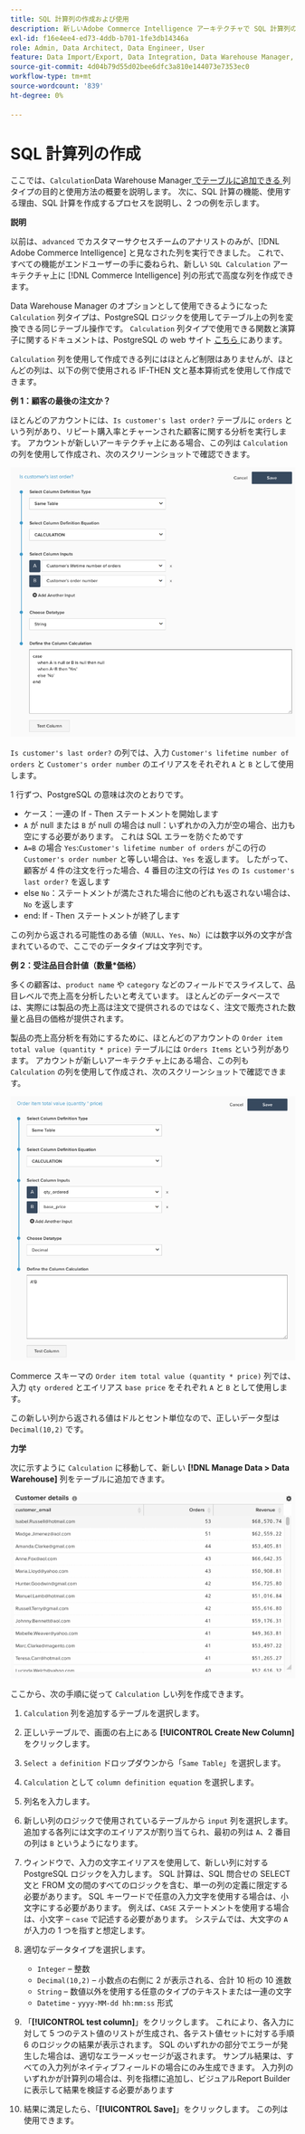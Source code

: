 ```yaml
---
title: SQL 計算列の作成および使用
description: 新しいAdobe Commerce Intelligence アーキテクチャで SQL 計算列の形式で詳細列を作成する方法を説明します。
exl-id: f16e4ee4-ed73-4ddb-b701-1fe3db14346a
role: Admin, Data Architect, Data Engineer, User
feature: Data Import/Export, Data Integration, Data Warehouse Manager, SQL Report Builder, Commerce Tables
source-git-commit: 4d04b79d55d02bee6dfc3a810e144073e7353ec0
workflow-type: tm+mt
source-wordcount: '839'
ht-degree: 0%

---
```


# SQL 計算列の作成

ここでは、`Calculation`Data Warehouse Manager[ でテーブルに追加できる ](../data-warehouse-mgr/tour-dwm.md) 列タイプの目的と使用方法の概要を説明します。 次に、SQL 計算の機能、使用する理由、SQL 計算を作成するプロセスを説明し、2 つの例を示します。

**説明**

以前は、`advanced` でカスタマーサクセスチームのアナリストのみが、[!DNL Adobe Commerce Intelligence] と見なされた列を実行できました。 これで、すべての機能がエンドユーザーの手に委ねられ、新しい `SQL Calculation` アーキテクチャ上に [!DNL Commerce Intelligence] 列の形式で高度な列を作成できます。

Data Warehouse Manager のオプションとして使用できるようになった `Calculation` 列タイプは、PostgreSQL ロジックを使用してテーブル上の列を変換できる同じテーブル操作です。 `Calculation` 列タイプで使用できる関数と演算子に関するドキュメントは、PostgreSQL の web サイト [ こちら ](https://www.postgresql.org/docs/9.6/functions.html) にあります。

`Calculation` 列を使用して作成できる列にはほとんど制限はありませんが、ほとんどの列は、以下の例で使用される IF-THEN 文と基本算術式を使用して作成できます。

**例 1：顧客の最後の注文か？**

ほとんどのアカウントには、`Is customer's last order?` テーブルに `orders` という列があり、リピート購入率とチャーンされた顧客に関する分析を実行します。 アカウントが新しいアーキテクチャ上にある場合、この列は `Calculation` の列を使用して作成され、次のスクリーンショットで確認できます。

![ 顧客の最後の注文を識別するための SQL 計算列の定義 ](../../assets/Is_customer_s_last_order.png)

`Is customer's last order?` の列では、入力 `Customer's lifetime number of orders` と `Customer's order number` のエイリアスをそれぞれ `A` と `B` として使用します。

1 行ずつ、PostgreSQL の意味は次のとおりです。

* ケース：一連の If - Then ステートメントを開始します
* `A` が null または `B` が null の場合は null：いずれかの入力が空の場合、出力も空にする必要があります。 これは SQL エラーを防ぐためです
* `A=B` の場合 `Yes`:`Customer's lifetime number of orders` がこの行の `Customer's order number` と等しい場合は、`Yes` を返します。 したがって、顧客が 4 件の注文を行った場合、4 番目の注文の行は `Yes` の `Is customer's last order?` を返します
* else `No`：ステートメントが満たされた場合に他のどれも返されない場合は、`No` を返します
* end: If - Then ステートメントが終了します

この列から返される可能性のある値（`NULL`、`Yes`、`No`）には数字以外の文字が含まれているので、ここでのデータタイプは文字列です。

**例 2：受注品目合計値（数量*価格）**

多くの顧客は、`product name` や `category` などのフィールドでスライスして、品目レベルで売上高を分析したいと考えています。 ほとんどのデータベースでは、実際には製品の売上高は注文で提供されるのではなく、注文で販売された数量と品目の価格が提供されます。

製品の売上高分析を有効にするために、ほとんどのアカウントの `Order item total value (quantity * price)` テーブルには `Orders Items` という列があります。 アカウントが新しいアーキテクチャ上にある場合、この列も `Calculation` の列を使用して作成され、次のスクリーンショットで確認できます。

![ 注文品目の合計値の SQL 計算列の定義 ](../../assets/Order_item_total_value.png)

Commerce スキーマの `Order item total value (quantity * price)` 列では、入力 `qty ordered` とエイリアス `base price` をそれぞれ `A` と `B` として使用します。

この新しい列から返される値はドルとセント単位なので、正しいデータ型は `Decimal(10,2)` です。

**力学**

次に示すように `Calculation` に移動して、新しい **[!DNL Manage Data > Data Warehouse]** 列をテーブルに追加できます。

![ 計算列の結果を表示するテーブル表示 ](../../assets/blobid2.png)

ここから、次の手順に従って `Calculation` しい列を作成できます。

1. `Calculation` 列を追加するテーブルを選択します。
1. 正しいテーブルで、画面の右上にある **[!UICONTROL Create New Column]** をクリックします。
1. `Select a definition` ドロップダウンから「`Same Table`」を選択します。
1. `Calculation` として `column definition equation` を選択します。
1. 列名を入力します。
1. 新しい列のロジックで使用されているテーブルから `input` 列を選択します。 追加する各列には文字のエイリアスが割り当てられ、最初の列は `A`、2 番目の列は `B` というようになります。
1. ウィンドウで、入力の文字エイリアスを使用して、新しい列に対する PostgreSQL ロジックを入力します。 SQL 計算は、SQL 問合せの SELECT 文と FROM 文の間のすべてのロジックを含む、単一の列の定義に限定する必要があります。 SQL キーワードで任意の入力文字を使用する場合は、小文字にする必要があります。 例えば、`CASE` ステートメントを使用する場合は、小文字 – `case` で記述する必要があります。 システムでは、大文字の `A` が入力の 1 つを指すと想定します。
1. 適切なデータタイプを選択します。
   * `Integer` – 整数
   * `Decimal(10,2)` – 小数点の右側に 2 が表示される、合計 10 桁の 10 進数
   * `String` – 数値以外を使用する任意のタイプのテキストまたは一連の文字
   * `Datetime` - `yyyy-MM-dd hh:mm:ss` 形式

1. 「**[!UICONTROL test column]**」をクリックします。 これにより、各入力に対して 5 つのテスト値のリストが生成され、各テスト値セットに対する手順 6 のロジックの結果が表示されます。 SQL のいずれかの部分でエラーが発生した場合は、適切なエラーメッセージが返されます。 サンプル結果は、すべての入力列がネイティブフィールドの場合にのみ生成できます。 入力列のいずれかが計算列の場合は、列を指標に追加し、ビジュアルReport Builderに表示して結果を検証する必要があります

1. 結果に満足したら、「**[!UICONTROL Save]**」をクリックします。 この列は使用できます。
